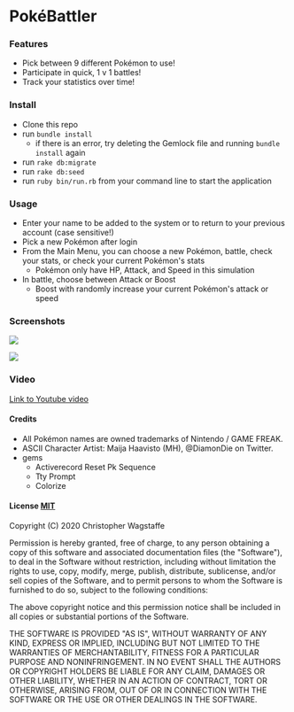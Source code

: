# PokéBattler

### Features
* Pick between 9 different Pokémon to use!
* Participate in quick, 1 v 1 battles!
* Track your statistics over time!

### Install
* Clone this repo
* run ```bundle install```
   * if there is an error, try deleting the Gemlock file and running ```bundle install``` again
* run ```rake db:migrate```
* run ```rake db:seed```
* run ```ruby bin/run.rb``` from your command line to start the application

### Usage
* Enter your name to be added to the system or to return to your previous account (case sensitive!)
* Pick a new Pokémon after login 
* From the Main Menu, you can choose a new Pokémon, battle, check your stats, or check your current Pokémon's stats
  * Pokémon only have HP, Attack, and Speed in this simulation
* In battle, choose between Attack or Boost
  * Boost with randomly increase your current Pokémon's attack or speed

### Screenshots
![](images/main_menu.png)

![](images/battle.png)

### Video
[Link to Youtube video](https://youtu.be/wah5BM0VgdY)

#### Credits
* All Pokémon names are owned trademarks of Nintendo / GAME FREAK.
* ASCII Character Artist: Maija Haavisto (MH), @DiamonDie on Twitter.
* gems
  * Activerecord Reset Pk Sequence
  * Tty Prompt
  * Colorize

#### License [MIT](https://en.wikipedia.org/wiki/MIT_License)

Copyright (C) 2020 Christopher Wagstaffe

Permission is hereby granted, free of charge, to any person obtaining a copy
of this software and associated documentation files (the "Software"), to deal
in the Software without restriction, including without limitation the rights
to use, copy, modify, merge, publish, distribute, sublicense, and/or sell
copies of the Software, and to permit persons to whom the Software is
furnished to do so, subject to the following conditions:

The above copyright notice and this permission notice shall be included in all
copies or substantial portions of the Software.

THE SOFTWARE IS PROVIDED "AS IS", WITHOUT WARRANTY OF ANY KIND, EXPRESS OR
IMPLIED, INCLUDING BUT NOT LIMITED TO THE WARRANTIES OF MERCHANTABILITY,
FITNESS FOR A PARTICULAR PURPOSE AND NONINFRINGEMENT. IN NO EVENT SHALL THE
AUTHORS OR COPYRIGHT HOLDERS BE LIABLE FOR ANY CLAIM, DAMAGES OR OTHER
LIABILITY, WHETHER IN AN ACTION OF CONTRACT, TORT OR OTHERWISE, ARISING FROM,
OUT OF OR IN CONNECTION WITH THE SOFTWARE OR THE USE OR OTHER DEALINGS IN THE
SOFTWARE.
